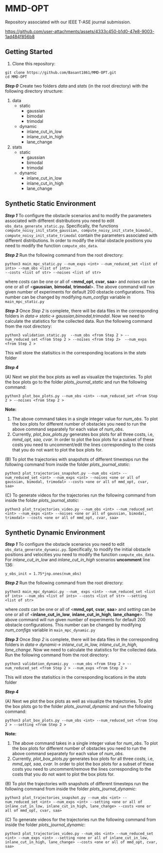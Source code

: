# MMD-OPT

Repository associated with our IEEE T-ASE journal submission.


https://github.com/user-attachments/assets/4333c450-b1d0-47e8-9003-1ad484f856b8

## Getting Started

1. Clone this repository:
```
git clone https://github.com/Basant1861/MMD-OPT.git
cd MMD-OPT
```

***Step 0*** Create two folders *data* and *stats* (in the root directory) with the following directory structure:
1. data
   - static
     - gaussian
     - bimodal
     - trimodal
   - dynamic
     - inlane_cut_in_low
     - inlane_cut_in_high
     - lane_change
2. stats
   - static
     - gaussian
     - bimodal
     - trimodal
   - dynamic
     - inlane_cut_in_low
     - inlane_cut_in_high
     - lane_change

## Synthetic Static Environment

***Step 1*** To configure the obstacle scenarios and to modify the parameters associated with different distributions you need to edit ```obs_data_generate_static.py```.
Specifically, the functions ```compute_noisy_init_state_gaussian, compute_noisy_init_state_bimodal, compute_noisy_init_state_trimodal``` contain the parameters associated with different distributions.
In order to modify the initial obstacle positions you need to modify the function ```compute_obs_data```.

***Step 2*** Run the following command from the root directory:
```
python3 main_mpc_static.py --num_exps <int> --num_reduced_set <list of ints> --num_obs <list of ints>
--costs <list of str> --noises <list of str>
```
where *costs* can be one or all of <**mmd_opt**, **cvar**, **saa**> and *noises* can be one or all of <**gaussian**, **bimodal**, **trimodal**>. The above command will run given number of experiments for default 200 obstacle configurations. This number can be changed by modifying *num_configs* variable in ```main_mpc_static.py```

***Step 3*** Once *Step 2* is complete, there will be data files in the corresponding folders in *data-> static-> gaussian,bimodal,trimodal*. Now we need to calculate the statistics for the collected data. Run the following command from the root directory:
```
python3 validation_static.py  --num_obs <from Step 2 > --num_reduced_set <from Step 2 > --noises <from Step 2>  --num_exps <from Step 2 >
```
This will store the statisitics in the corresponding locations in the *stats* folder

***Step 4*** 

(A) Next we plot the box plots as well as visualize the trajectories. To plot the box plots go to the folder *plots_journal_static* and run the following command:
```
python3 plot_box_plots.py --num_obs <int> --num_reduced_set <from Step 2 > --noises <from Step 2 >
```
**Note:** 
1. The above command takes in a single integer value for *num_obs*. To plot the box plots for different number of obstacles you need to run the above command separately for each value of *num_obs*.
2. Currently, *plot_box_plots.py* generates box plots for all three costs, i.e, *mmd_opt, saa, cvar*. In order to plot the box plots for a subset of these costs you need to uncomment/edit the lines corresponding to the costs that you do not want to plot the box plots for.

(B) To plot the trajectories with snapshots of different timesteps run the following command from inside the folder *plots_journal_static*:
```
python3 plot_trajectories_snapshot.py --num_obs <int> --num_reduced_set <int> --num_exps <int> --noises <one or all of gaussian, bimodal, trimodal> --costs <one or all of mmd_opt, cvar, saa>
```
(C) To generate videos for the trajectories run the following command from inside the folder *plots_journal_static*:
```
python3 plot_trajectories_video.py --num_obs <int> --num_reduced_set <int> --num_exps <int> --noises <one or all of gaussian, bimodal, trimodal> --costs <one or all of mmd_opt, cvar, saa>
```
## Synthetic Dynamic Environment

***Step 1*** To configure the obstacle scenarios you need to edit ```obs_data_generate_dynamic.py```.
Specifically, to modify the initial obstacle positions and velocities you need to modify the function ```compute_obs_data```. For *inlane_cut_in_low* and *inlane_cut_in_high* scenarios **uncomment** line 136:
```
y_obs_init = 1.75*jnp.ones(num_obs)
```

***Step 2*** Run the following command from the root directory:
```
python3 main_mpc_dynamic.py --num_ exps <int> --num_reduced_set <list of ints> --num_obs <list of ints> --costs <list of str> --setting <list of str>

```
where *costs* can be one or all of <**mmd_opt**, **cvar**, **saa**> and *setting* can be one or all of <**inlane_cut_in_low**, **inlane_cut_in_high**, **lane_change**>. The above command will run given number of experiments for default 200 obstacle configurations. This number can be changed by modifying *num_configs* variable in ```main_mpc_dynamic.py```

***Step 3*** Once *Step 2* is complete, there will be data files in the corresponding folders in *data-> dynamic-> inlane_cut_in_low, inlane_cut_in_high, lane_change*. Now we need to calculate the statistics for the collected data. Run the following command from the root directory:
```
python3 validation_dynamic.py  --num_obs <from Step 2 > --num_reduced_set <from Step 2 > --num_exps <from Step 2 >
```
This will store the statisitics in the corresponding locations in the *stats* folder

***Step 4*** 

(A) Next we plot the box plots as well as visualize the trajectories. To plot the box plots go to the folder *plots_journal_dynamic* and run the following command:
```
python3 plot_box_plots.py --num_obs <int> --num_reduced_set <from Step 2 > --setting <from Step 2 >
```
**Note:** 
1. The above command takes in a single integer value for *num_obs*. To plot the box plots for different number of obstacles you need to run the above command separately for each value of *num_obs*.
2. Currently, *plot_box_plots.py* generates box plots for all three costs, i.e, *mmd_opt, saa, cvar*. In order to plot the box plots for a subset of these costs you need to uncomment/remove the lines corresponding to the costs that you do not want to plot the box plots for.

(B) To plot the trajectories with snapshots of different timesteps run the following command from inside the folder *plots_journal_dynamic*:
```
python3 plot_trajectories_snapshot.py --num_obs <int> --num_reduced_set <int> --num_exps <int> --setting <one or all of inlane_cut_in_low, inlane_cut_in_high, lane_change> --costs <one or all of mmd_opt, cvar, saa>
```
(C) To generate videos for the trajectories run the following command from inside the folder *plots_journal_dynamic*:
```
python3 plot_trajectories_video.py --num_obs <int> --num_reduced_set <int> --num_exps <int> --setting <one or all of inlane_cut_in_low, inlane_cut_in_high, lane_change> --costs <one or all of mmd_opt, cvar, saa>
```

